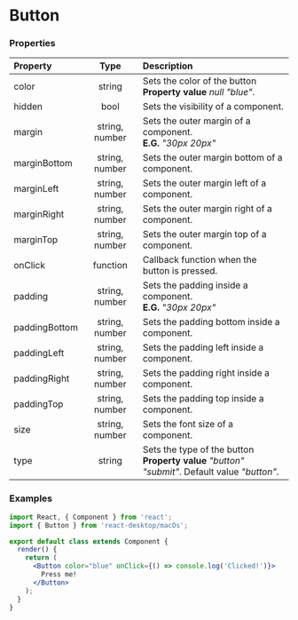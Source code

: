 # Button

### Properties

Property            | Type           | Description
:------------------ | :-------------:| :----------
color               | string         | Sets the color of the button<br/>__Property value__ _null_ _"blue"_.
hidden              | bool           | Sets the visibility of a component.
margin              | string, number | Sets the outer margin of a component.<br/>__E.G.__ _"30px 20px"_
marginBottom        | string, number | Sets the outer margin bottom of a component.
marginLeft          | string, number | Sets the outer margin left of a component.
marginRight         | string, number | Sets the outer margin right of a component.
marginTop           | string, number | Sets the outer margin top of a component.
onClick             | function       | Callback function when the button is pressed.
padding             | string, number | Sets the padding inside a component.<br/>__E.G.__ _"30px 20px"_
paddingBottom       | string, number | Sets the padding bottom inside a component.
paddingLeft         | string, number | Sets the padding left inside a component.
paddingRight        | string, number | Sets the padding right inside a component.
paddingTop          | string, number | Sets the padding top inside a component.
size                | string, number | Sets the font size of a component.
type                | string         | Sets the type of the button<br/>__Property value__ _"button"_ _"submit"_. Default value _"button"_.

### Examples

```jsx
import React, { Component } from 'react';
import { Button } from 'react-desktop/macOs';

export default class extends Component {
  render() {
    return (
      <Button color="blue" onClick={() => console.log('Clicked!')}>
        Press me!
      </Button>
    );
  }
}
```
